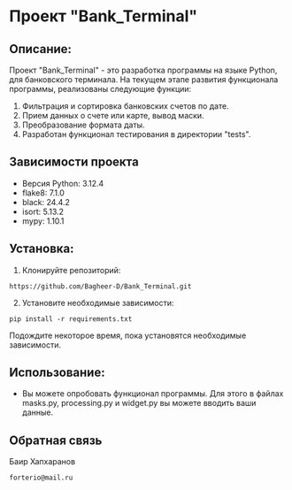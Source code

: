 # Проект "Bank_Terminal"

## Описание:

Проект "Bank_Terminal" - это разработка программы на языке Python, для банковского терминала.
На текущем этапе развития функционала программы, реализованы следующие функции:  

1. Фильтрация и сортировка банковских счетов по дате.
2. Прием данных о счете или карте, вывод маски.
3. Преобразование формата даты.
4. Разработан функционал тестирования в директории "tests".

## Зависимости проекта

+ Версия Python: 3.12.4
+ flake8: 7.1.0
+ black: 24.4.2
+ isort: 5.13.2
+ mypy: 1.10.1

## Установка:

1. Клонируйте репозиторий:
```
https://github.com/Bagheer-D/Bank_Terminal.git
```
2. Установите необходимые зависимости:
```
pip install -r requirements.txt
```
Подождите некоторое время, пока установятся необходимые зависимости.

## Использование:

+ Вы можете опробовать функционал программы. Для этого в файлах masks.py, 
  processing.py и widget.py вы можете вводить ваши данные.

## Обратная связь

Баир Хапхаранов 
```
forterio@mail.ru
```